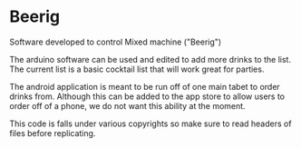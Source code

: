 # Beerig
Software developed to control Mixed machine ("Beerig")

The arduino software can be used and edited to add more drinks to the list.
The current list is a basic cocktail list that will work great for parties. 

The android application is meant to be run off of one main tabet to order drinks from.
Although this can be added to the app store to allow users to order off of a phone, we do not want
this ability at the moment.

This code is falls under various copyrights so make sure to read headers of files before replicating.
